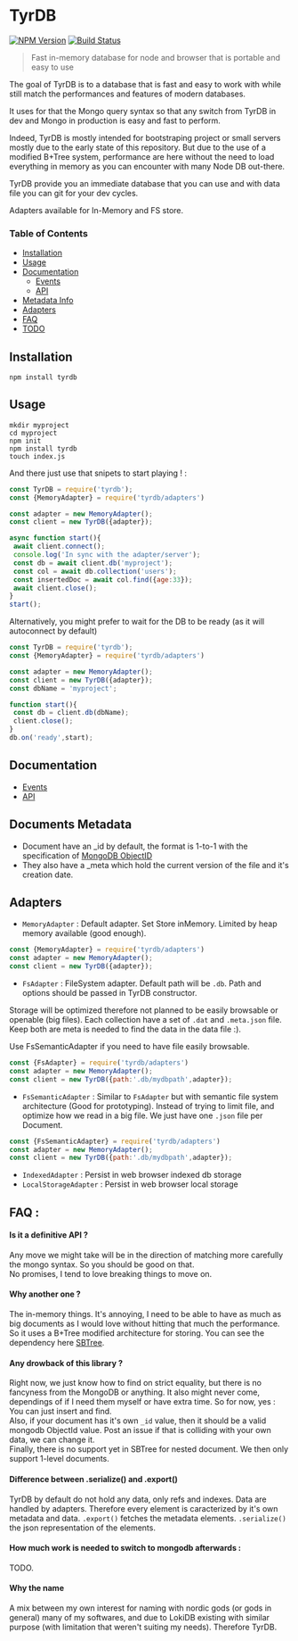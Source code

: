 # TyrDB

[![NPM Version](https://img.shields.io/npm/v/tyrdb.svg?&style=flat-square)](https://www.npmjs.org/package/tyrdb)
[![Build Status](https://api.travis-ci.org/Alex-Werner/tyrdb)](https://travis-ci.com/Alex-Werner/tyrdb)

> Fast in-memory database for node and browser that is portable and easy to use

The goal of TyrDB is to a database that is fast and easy to work with while still match the performances and features of modern databases.   

It uses for that the Mongo query syntax so that any switch from TyrDB in dev and Mongo in production is easy and fast to perform.  

Indeed, TyrDB is mostly intended for bootstraping project or small servers mostly due to the early state of this repository. 
But due to the use of a modified B+Tree system, performance are here without the need to load everything in memory as you can encounter with many Node DB out-there.

TyrDB provide you an immediate database that you can use and with data file you can git for your dev cycles.   

Adapters available for In-Memory and FS store.   
 
### Table of Contents
 - [Installation](#installation)
 - [Usage](#usage)
 - [Documentation](#documentation)
     - [Events](/doc/events.md)
    - [API](/doc/api.md)
 - [Metadata Info](#documents-metadata)
 - [Adapters](#adapters)
 - [FAQ](#faq)
 - [TODO](/doc/todo.md)
 
## Installation 

`npm install tyrdb`

## Usage

```$xslt
mkdir myproject
cd myproject
npm init
npm install tyrdb
touch index.js
```

And there just use that snipets to start playing ! : 

```js
const TyrDB = require('tyrdb');
const {MemoryAdapter} = require('tyrdb/adapters')

const adapter = new MemoryAdapter();
const client = new TyrDB({adapter});

async function start(){
 await client.connect();
 console.log('In sync with the adapter/server');
 const db = await client.db('myproject');
 const col = await db.collection('users');
 const insertedDoc = await col.find({age:33});
 await client.close();
}
start();
```

Alternatively, you might prefer to wait for the DB to be ready (as it will autoconnect by default)

```js
const TyrDB = require('tyrdb');
const {MemoryAdapter} = require('tyrdb/adapters')

const adapter = new MemoryAdapter();
const client = new TyrDB({adapter});
const dbName = 'myproject';

function start(){
 const db = client.db(dbName);
 client.close();
}
db.on('ready',start);
```

## Documentation 

- [Events](/doc/events.md)
- [API](/doc/api.md)

## Documents Metadata

- Document have an _id by default, the format is 1-to-1 with the specification of [MongoDB ObjectID](https://docs.mongodb.com/manual/reference/method/ObjectId/)
- They also have a _meta which hold the current version of the file and it's creation date.


## Adapters 

- `MemoryAdapter` : Default adapter. Set Store inMemory. Limited by heap memory available (good enough).

```js
const {MemoryAdapter} = require('tyrdb/adapters')
const adapter = new MemoryAdapter();
const client = new TyrDB({adapter});
```

- `FsAdapter` : FileSystem adapter. 
Default path will be `.db`. Path and options should be passed in TyrDB constructor. 

Storage will be optimized therefore not planned to be easily browsable or openable (big files).
Each collection have a set of `.dat` and `.meta.json` file. Keep both are meta is needed to find the data in the data file :).
 
Use FsSemanticAdapter if you need to have file easily browsable.  

```js
const {FsAdapter} = require('tyrdb/adapters')
const adapter = new MemoryAdapter();
const client = new TyrDB({path:'.db/mydbpath',adapter});
```

- `FsSemanticAdapter` : Similar to `FsAdapter` but with semantic file system architecture (Good for prototyping).
Instead of trying to limit file, and optimize how we read in a big file. We just have one `.json` file per Document. 


```js
const {FsSemanticAdapter} = require('tyrdb/adapters')
const adapter = new MemoryAdapter();
const client = new TyrDB({path:'.db/mydbpath',adapter});
```

- `IndexedAdapter` : Persist in web browser indexed db storage
- `LocalStorageAdapter` : Persist in web browser local storage

## FAQ : 
#### Is it a definitive API ? 

Any move we might take will be in the direction of matching more carefully the mongo syntax. So you should be good on that.  
No promises, I tend to love breaking things to move on.  

#### Why another one ? 

The in-memory things. It's annoying, I need to be able to have as much as big documents as I would love without hitting that much the performance. 
So it uses a B+Tree modified architecture for storing. You can see the dependency here [SBTree](https://github.com/Alex-Werner/SBTree).

#### Any drowback of this library ? 

Right now, we just know how to find on strict equality, but there is no fancyness from the MongoDB or anything. It also might never come, dependings of if I need them myself or have extra time. 
So for now, yes : You can just insert and find.   
Also, if your document has it's own `_id` value, then it should be a valid mongodb ObjectId value. Post an issue if that is colliding with your own data, we can change it.   
Finally, there is no support yet in SBTree for nested document. We then only support 1-level documents.

#### Difference between .serialize() and .export()

TyrDB by default do not hold any data, only refs and indexes. Data are handled by adapters.
Therefore every element is caracterized by it's own metadata and data. 
`.export()` fetches the metadata elements.
`.serialize()` the json representation of the elements.

#### How much work is needed to switch to mongodb afterwards : 

TODO.

#### Why the name

A mix between my own interest for naming with nordic gods (or gods in general) many of my softwares, and due to LokiDB existing with similar purpose (with limitation that weren't suiting my needs). Therefore TyrDB.
